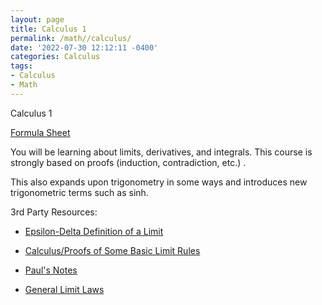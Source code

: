 ```yaml
---
layout: page
title: Calculus 1 
permalink: /math//calculus/
date: '2022-07-30 12:12:11 -0400'
categories: Calculus
tags:
- Calculus
- Math
---
```


Calculus 1

[Formula Sheet](https://github.com/avipars/CS-Resources/files/8994323/formula_sheet_calc_1.pdf)

You will be learning about limits, derivatives, and integrals. This course is strongly based on proofs (induction, contradiction, etc.) . 

This also expands upon trigonometry in some ways and introduces new trigonometric terms such as sinh. 


3rd Party Resources:

* [Epsilon-Delta Definition of a Limit](https://brilliant.org/wiki/epsilon-delta-definition-of-a-limit/)


* [Calculus/Proofs of Some Basic Limit Rules](https://en.wikibooks.org/wiki/Calculus/Proofs_of_Some_Basic_Limit_Rules)


* [Paul's Notes](https://tutorial.math.lamar.edu/Problems/CalcI/CalcI.aspx)


* [General Limit Laws](https://www.milefoot.com/math/calculus/limits/GenericLimitLawProofs04.htm)